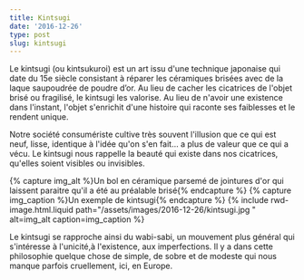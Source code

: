 ```yaml
---
title: Kintsugi
date: '2016-12-26'
type: post
slug: kintsugi
---
```


Le <span lang="ja">kintsugi</span> (ou <span lang="ja">kintsukuroi</span>) est un art issu d'une technique japonaise qui date du 15e siècle consistant à réparer les céramiques brisées avec de la laque saupoudrée de poudre d’or. Au lieu de cacher les cicatrices de l'objet brisé ou fragilisé, le <span lang="ja">kintsugi</span> les valorise. Au lieu de n'avoir une existence dans l'instant, l'objet s'enrichit d'une histoire qui raconte ses faiblesses et le rendent unique.

Notre société consumériste cultive très souvent l'illusion que ce qui est neuf, lisse, identique à l'idée qu'on s'en fait… a plus de valeur que ce qui a vécu. Le <span lang="ja">kintsugi</span> nous rappelle la beauté qui existe dans nos cicatrices, qu'elles soient visibles ou invisibles.

{% capture img_alt %}Un bol en céramique parsemé de jointures d'or qui laissent paraitre qu'il a été au préalable brisé{% endcapture %}
{% capture img_caption %}Un exemple de <span lang="ja">kintsugi</span>{% endcapture %}
{% include rwd-image.html.liquid
path="/assets/images/2016-12-26/kintsugi.jpg "
alt=img_alt
caption=img_caption
%}

Le <span lang="ja">kintsugi</span> se rapproche ainsi du <span lang="ja">wabi-sabi</span>, un mouvement plus général qui s'intéresse à l'unicité,à l'existence, aux imperfections. Il y a dans cette philosophie quelque chose de simple, de sobre et de modeste qui nous manque parfois cruellement, ici, en Europe.
